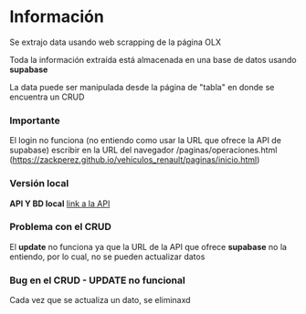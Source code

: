 # Información
Se extrajo data usando web scrapping de la página OLX

Toda la información extraída está almacenada en una base de datos usando **supabase**

La data puede ser manipulada desde la página de "tabla" en donde se encuentra un CRUD

### Importante
El login no funciona (no entiendo como usar la URL que ofrece la API de supabase) escribir en la URL del navegador /paginas/operaciones.html
(https://zackperez.github.io/vehiculos_renault/paginas/inicio.html)

### Versión local

**API Y BD local**
[link a la API](https://github.com/zacksPerez43/info_renault-FLASK-API)

### Problema con el CRUD
El **update** no funciona ya que la URL de la API que ofrece **supabase** no la entiendo, por lo cual, no se pueden actualizar datos

### Bug en el CRUD - UPDATE no funcional
Cada vez que se actualiza un dato, se eliminaxd
